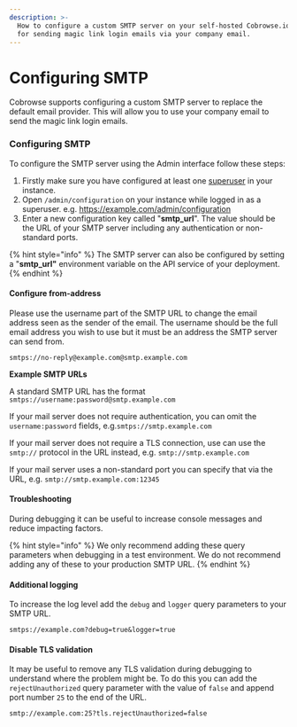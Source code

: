 ```yaml
---
description: >-
  How to configure a custom SMTP server on your self-hosted Cobrowse.io instance
  for sending magic link login emails via your company email.
---
```


# Configuring SMTP

Cobrowse supports configuring a custom SMTP server to replace the default email provider. This will allow you to use your company email to send the magic link login emails.

### Configuring SMTP

To configure the SMTP server using the Admin interface follow these steps:

1. Firstly make sure you have configured at least one [superuser](adding-a-superuser.md) in your instance.&#x20;
2. Open `/admin/configuration` on your instance while logged in as a superuser. e.g. https://example.com/admin/configuration
3. Enter a new configuration key called "**smtp\_url**". The value should be the URL of your SMTP server including any authentication or non-standard ports.

{% hint style="info" %}
The SMTP server can also be configured by setting a "**smtp\_url"** environment variable on the API service of your deployment.
{% endhint %}

#### Configure from-address

Please use the username part of the SMTP URL to change the email address seen as the sender of the email. The username should be the full email address you wish to use but it must be an address the SMTP server can send from.

```
smtps://no-reply@example.com@smtp.example.com
```

**Example SMTP URLs**

A standard SMTP URL has the format `smtps://username:password@smtp.example.com`

If your mail server does not require authentication, you can omit the `username:password` fields, e.g.`smtps://smtp.example.com`&#x20;

If your mail server does not require a TLS connection, use can use the `smtp://` protocol in the URL instead, e.g. `smtp://smtp.example.com`

If your mail server uses a non-standard port you can specify that via the URL, e.g. `smtp://smtp.example.com:12345`

#### Troubleshooting

During debugging it can be useful to increase console messages and reduce impacting factors.

{% hint style="info" %}
We only recommend adding these query parameters when debugging in a test environment. We do not recommend adding any of these to your production SMTP URL.
{% endhint %}

#### Additional logging

To increase the log level add the `debug` and `logger` query parameters to your SMTP URL.

`smtps://example.com?debug=true&logger=true`

#### Disable TLS validation

It may be useful to remove any TLS validation during debugging to understand where the problem might be. To do this you can add the `rejectUnauthorized` query parameter with the value of `false` and append port number `25` to the end of the URL.

&#x20;`smtp://example.com:25?tls.rejectUnauthorized=false`
